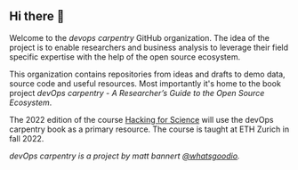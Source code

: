 ## Hi there 👋

Welcome to the *devops carpentry* GitHub organization. The idea of the project is to enable researchers and business analysis to leverage their field specific expertise with the help of the open source ecosystem. 

This organization contains repositories from ideas and drafts to demo data, source code and useful resources. 
Most importantly it's home to the book project *devOps carpentry - A Researcher’s Guide to the Open Source Ecosystem*. 

The 2022 edition of the course [Hacking for Science](http://www.vorlesungsverzeichnis.ethz.ch/Vorlesungsverzeichnis/lerneinheit.view?lang=en&lerneinheitId=161937&semkez=2022W&ansicht=LEHRVERANSTALTUNGEN&) will use the devOps carpentry book as a primary resource.
The course is taught at ETH Zurich in fall 2022. 


*devOps carpentry is a project by matt bannert [@whatsgoodio](https://twitter.com/whatsgoodio).*

